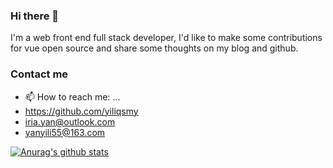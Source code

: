 ### Hi there 👋

<!--
**yiliqsmy/yiliqsmy** is a ✨ _special_ ✨ repository because its `README.md` (this file) appears on your GitHub profile.

Here are some ideas to get you started:

- 🔭 I’m currently working on ...
- 🌱 I’m currently learning ...
- 👯 I’m looking to collaborate on ...
- 🤔 I’m looking for help with ...
- 💬 Ask me about ...
- 📫 How to reach me: ...
- 😄 Pronouns: ...
- ⚡ Fun fact: ...
-->

I'm a web front end full stack developer, I'd like to make some contributions for vue open source and share some thoughts on my blog and github.

### Contact me
- 📫 How to reach me: ...
- <https://github.com/yiliqsmy>
- <iria.yan@outlook.com>
- <yanyili55@163.com>

[![Anurag's github stats](https://github-readme-stats.vercel.app/api?username=anuraghazra)](https://github.com/anuraghazra/github-readme-stats)
